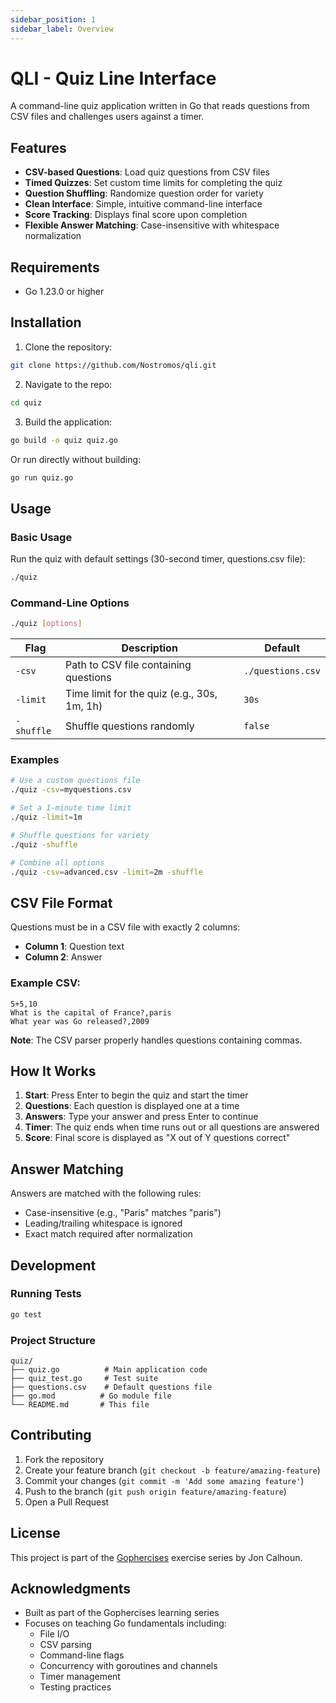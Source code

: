 ```yaml
---
sidebar_position: 1
sidebar_label: Overview
---
```


# QLI - Quiz Line Interface

A command-line quiz application written in Go that reads questions from CSV files and challenges users against a timer.

## Features

- **CSV-based Questions**: Load quiz questions from CSV files
- **Timed Quizzes**: Set custom time limits for completing the quiz
- **Question Shuffling**: Randomize question order for variety
- **Clean Interface**: Simple, intuitive command-line interface
- **Score Tracking**: Displays final score upon completion
- **Flexible Answer Matching**: Case-insensitive with whitespace normalization

## Requirements

- Go 1.23.0 or higher

## Installation

1. Clone the repository:
```bash
git clone https://github.com/Nostromos/qli.git
```

2. Navigate to the repo:
```bash
cd quiz
```

3. Build the application:
```bash
go build -o quiz quiz.go
```

Or run directly without building:
```bash
go run quiz.go
```

## Usage

### Basic Usage

Run the quiz with default settings (30-second timer, questions.csv file):
```bash
./quiz
```

### Command-Line Options

```bash
./quiz [options]
```

| Flag       | Description                                 | Default           |
| ---------- | ------------------------------------------- | ----------------- |
| `-csv`     | Path to CSV file containing questions       | `./questions.csv` |
| `-limit`   | Time limit for the quiz (e.g., 30s, 1m, 1h) | `30s`             |
| `-shuffle` | Shuffle questions randomly                  | `false`           |

### Examples

```bash
# Use a custom questions file
./quiz -csv=myquestions.csv

# Set a 1-minute time limit
./quiz -limit=1m

# Shuffle questions for variety
./quiz -shuffle

# Combine all options
./quiz -csv=advanced.csv -limit=2m -shuffle
```

## CSV File Format

Questions must be in a CSV file with exactly 2 columns:
- **Column 1**: Question text
- **Column 2**: Answer

### Example CSV:
```csv
5+5,10
What is the capital of France?,paris
What year was Go released?,2009
```

**Note**: The CSV parser properly handles questions containing commas.

## How It Works

1. **Start**: Press Enter to begin the quiz and start the timer
2. **Questions**: Each question is displayed one at a time
3. **Answers**: Type your answer and press Enter to continue
4. **Timer**: The quiz ends when time runs out or all questions are answered
5. **Score**: Final score is displayed as "X out of Y questions correct"

## Answer Matching

Answers are matched with the following rules:
- Case-insensitive (e.g., "Paris" matches "paris")
- Leading/trailing whitespace is ignored
- Exact match required after normalization

## Development

### Running Tests

```bash
go test
```

### Project Structure

```
quiz/
├── quiz.go          # Main application code
├── quiz_test.go     # Test suite
├── questions.csv    # Default questions file
├── go.mod          # Go module file
└── README.md       # This file
```

## Contributing

1. Fork the repository
2. Create your feature branch (`git checkout -b feature/amazing-feature`)
3. Commit your changes (`git commit -m 'Add some amazing feature'`)
4. Push to the branch (`git push origin feature/amazing-feature`)
5. Open a Pull Request

## License

This project is part of the [Gophercises](https://gophercises.com/) exercise series by Jon Calhoun.

## Acknowledgments

- Built as part of the Gophercises learning series
- Focuses on teaching Go fundamentals including:
  - File I/O
  - CSV parsing
  - Command-line flags
  - Concurrency with goroutines and channels
  - Timer management
  - Testing practices